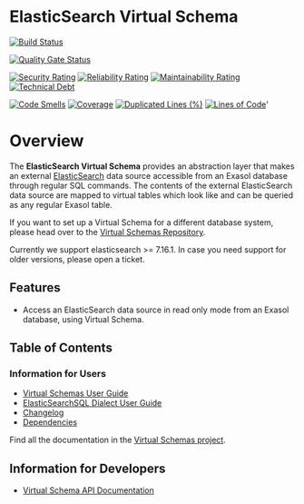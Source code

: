 # ElasticSearch Virtual Schema

[![Build Status](https://github.com/exasol/elasticsearch-virtual-schema/actions/workflows/ci-build.yml/badge.svg)](https://github.com/exasol/elasticsearch-virtual-schema/actions/workflows/ci-build.yml)

[![Quality Gate Status](https://sonarcloud.io/api/project_badges/measure?project=com.exasol%3Aelasticsearch-virtual-schema&metric=alert_status)](https://sonarcloud.io/dashboard?id=com.exasol%3Aelasticsearch-virtual-schema)

[![Security Rating](https://sonarcloud.io/api/project_badges/measure?project=com.exasol%3Aelasticsearch-virtual-schema&metric=security_rating)](https://sonarcloud.io/dashboard?id=com.exasol%3Aelasticsearch-virtual-schema)
[![Reliability Rating](https://sonarcloud.io/api/project_badges/measure?project=com.exasol%3Aelasticsearch-virtual-schema&metric=reliability_rating)](https://sonarcloud.io/dashboard?id=com.exasol%3Aelasticsearch-virtual-schema)
[![Maintainability Rating](https://sonarcloud.io/api/project_badges/measure?project=com.exasol%3Aelasticsearch-virtual-schema&metric=sqale_rating)](https://sonarcloud.io/dashboard?id=com.exasol%3Aelasticsearch-virtual-schema)
[![Technical Debt](https://sonarcloud.io/api/project_badges/measure?project=com.exasol%3Aelasticsearch-virtual-schema&metric=sqale_index)](https://sonarcloud.io/dashboard?id=com.exasol%3Aelasticsearch-virtual-schema)

[![Code Smells](https://sonarcloud.io/api/project_badges/measure?project=com.exasol%3Aelasticsearch-virtual-schema&metric=code_smells)](https://sonarcloud.io/dashboard?id=com.exasol%3Aelasticsearch-virtual-schema)
[![Coverage](https://sonarcloud.io/api/project_badges/measure?project=com.exasol%3Aelasticsearch-virtual-schema&metric=coverage)](https://sonarcloud.io/dashboard?id=com.exasol%3Aelasticsearch-virtual-schema)
[![Duplicated Lines (%)](https://sonarcloud.io/api/project_badges/measure?project=com.exasol%3Aelasticsearch-virtual-schema&metric=duplicated_lines_density)](https://sonarcloud.io/dashboard?id=com.exasol%3Aelasticsearch-virtual-schema)
[![Lines of Code](https://sonarcloud.io/api/project_badges/measure?project=com.exasol%3Aelasticsearch-virtual-schema&metric=ncloc)](https://sonarcloud.io/dashboard?id=com.exasol%3Aelasticsearch-virtual-schema)'

# Overview

The **ElasticSearch Virtual Schema** provides an abstraction layer that makes an external [ElasticSearch](https://www.elastic.co/) data source accessible from an Exasol database through regular SQL commands. The contents of the external ElasticSearch data source are mapped to virtual tables which look like and can be queried as any regular Exasol table.

If you want to set up a Virtual Schema for a different database system, please head over to the [Virtual Schemas Repository][virtual-schemas].

Currently we support elasticsearch >= 7.16.1. In case you need support for older versions, please open a ticket.

## Features

* Access an ElasticSearch data source in read only mode from an Exasol database, using Virtual Schema.

## Table of Contents

### Information for Users

* [Virtual Schemas User Guide][user-guide]
* [ElasticSearchSQL Dialect User Guide](doc/user_guide/elasticsearch_sql_user_guide.md)
* [Changelog](doc/changes/changelog.md)
* [Dependencies](dependencies.md)

Find all the documentation in the [Virtual Schemas project][vs-doc].

## Information for Developers

* [Virtual Schema API Documentation][vs-api]

<!-- @formatter:off -->
[virtual-schema-common-jdbc]: https://github.com/exasol/virtual-schema-common-jdbc
[user-guide]: https://docs.exasol.com/database_concepts/virtual_schemas.htm
[virtual-schemas]: https://github.com/exasol/virtual-schemas
[vs-api]: https://github.com/exasol/virtual-schema-common-java/blob/master/doc/development/api/virtual_schema_api.md
[vs-doc]: https://github.com/exasol/virtual-schemas/tree/master/doc
